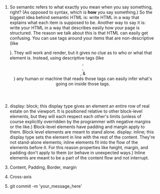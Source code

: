 1. So semantic refers to what exactly you mean when you say something, right? (As opposed to syntax, which is __how__ you say something.) So the biggest idea behind semantic HTML is: write HTML in a way that explains what each item is supposed to be. Another way to say it is: write your HTML in a way that describes easily how your page is structured.
The reason we talk about this is that HTML can easily get confusing. You can use tags around your items that are non-descriptive (like <div>). They will work and render, but it gives no clue as to who or what that element is. Instead, using descriptive tags (like <header>, <nav>, <section>, & <article>) any human or machine that reads those tags can easily infer what's going on inside those tags.

2. display: block;
    this display type gives an element an entire row of real estate on the viewport. It is
  positioned relative to other block-level elements, but they will each respect each other's
  limits (unless of course explicitly overridden by the programmer with negative margins
  or the like.) Block-level elements have padding and margin apply to them.
  Block level elements are meant to stand alone.
  display: inline;
    this display type sets the element in line with the rest of the content. They're not
  stand-alone elements; inline elements fit into the flow of the elements before it. For
  this reason properties like height, margin, and padding don't apply to them (or behave
  in unexpected ways.)
  Inline elements are meant to be a part of the content flow and not interrupt.

3. Content, Padding, Border, margin

4. Cross-axis

5. git commit -m 'your_message_here'

